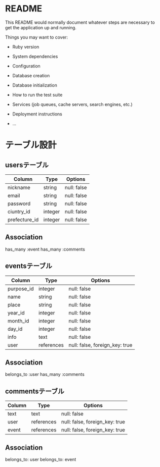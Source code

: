# README

This README would normally document whatever steps are necessary to get the
application up and running.

Things you may want to cover:

* Ruby version

* System dependencies

* Configuration

* Database creation

* Database initialization

* How to run the test suite

* Services (job queues, cache servers, search engines, etc.)

* Deployment instructions

* ...

# テーブル設計

## usersテーブル

| Column            | Type      | Options                        |
| ----------------- | --------- | ------------------------------ |
| nickname          | string    | null: false                    |
| email             | string    | null: false                    |
| password          | string    | null: false                    |
| ciuntry_id        | integer   | null: false                    |
| prefecture_id     | integer   | null: false                    |

## Association
has_many :event
has_many :comments


## eventsテーブル

| Column            | Type      | Options                        |
| ----------------- | --------- | ------------------------------ |
| purpose_id        | integer   | null: false                    |
| name              | string    | null: false                    |
| place             | string    | null: false                    |
| year_id           | integer   | null: false                    |
| month_id          | integer   | null: false                    |
| day_id            | integer   | null: false                    |
| info              | text      | null: false                    |
| user              | references| null: false, foreign_key: true |

## Association
belongs_to :user
has_many :comments


## commentsテーブル

| Column            | Type      | Options                        |
| ----------------- | --------- | ------------------------------ |
| text              | text      | null: false                    |
| user              | references| null: false, foreign_key: true |
| event             | references| null: false, foreign_key: true |

## Association
belongs_to: user
belongs_to: event